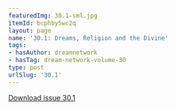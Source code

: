 ```yaml
---
featuredImg: 30.1-sml.jpg
itemId: bcphby5wc2q
layout: page
name: '30.1: Dreams, Religion and the Divine'
tags:
- hasAuthor: dreamnetwork
- hasTag: dream-network-volume-30
type: post
urlSlug: '30.1'
---
```

<a href="../files/pdfs/Volume_30/30.1_religion.pdf" download="">Download issue 30.1</a>